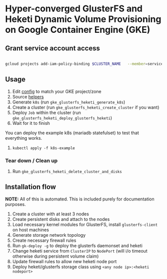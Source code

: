 # Hyper-converged GlusterFS and Heketi Dynamic Volume Provisioning on Google Container Engine (GKE)


## Grant service account access

```bash

gcloud projects add-iam-policy-binding $CLUSTER_NAME   --member=serviceAccount:user-compute@developer.gserviceaccount.com --role=roles/container.admin

```

## Usage

1. Edit [config](config) to match your GKE project/zone
2. Source [helpers](helpers)
3. Generate `k8s` (run `gke_glusterfs_heketi_generate_k8s`)
3. Create a cluster (run `gke_glusterfs_heketi_create_cluster` if you want)
4. Deploy `Job` within the cluster (run `gke_glusterfs_heketi_deploy_glusterfs_heketi`)
5. Wait for it to finish

You can deploy the example k8s (mariadb statefulset) to test that everything works.

1. `kubectl apply -f k8s-example`

### Tear down / Clean up

1. Run `gke_glusterfs_heketi_delete_cluster_and_disks`

## Installation flow

**NOTE:** All of this is automated. This is included purely for documentation purposes.

1. Create a cluster with at least 3 nodes
2. Create persistent disks and attach to the nodes
3. Load necessary kernel modules for GlusterFS, install `glusterfs-client` on host machines
4. Generate storage network topology
5. Create necessary firewall rules
6. Run `gk-deploy -g` to deploy the glusterfs daemonset and heketi
7. Change heketi service from `ClusterIP` to `NodePort` (will i/o timeout otherwise during persistent volume claim)
8. Update firewall rules to allow new heketi node port
9. Deploy heketi/glusterfs storage class using `<any node ip>:<heketi nodeport>`
